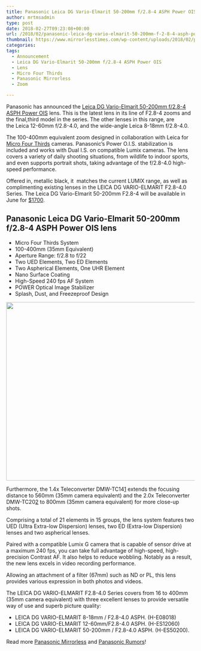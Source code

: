 ```yaml
---
title: Panasonic Leica DG Vario-Elmarit 50-200mm f/2.8-4 ASPH Power OIS lens officially announced
author: mrtmsadmin
type: post
date: 2018-02-27T09:23:08+00:00
url: /2018/02/panasonic-leica-dg-vario-elmarit-50-200mm-f-2-8-4-asph-power-ois-lens-officially-announced/
thumbnail: https://www.mirrorlesstimes.com/wp-content/uploads/2018/02/panasonic-leica-dg-vario-elmarit-50-200mm-f-2-8-4-asph-power-ois-lens-officially-announced.png
categories:
tags:
  - Announcement
  - Leica DG Vario-Elmarit 50-200mm f/2.8-4 ASPH Power OIS
  - Lens
  - Micro Four Thirds
  - Panasonic Mirrorless
  - Zoom

---
```

Panasonic has announced the [Leica DG Vario-Elmarit 50-200mm f/2.8-4 ASPH Power OIS][1] lens. This is the latest lens in its line of F2.8-4 zooms and the final,third model in the series. The other lenses in this range, are the Leica 12-60mm f/2.8-4.0, and the wide-angle Leica 8-18mm f/2.8-4.0.

The 100-400mm equivalent zoom designed in collaboration with Leica for [Micro Four Thirds][2] cameras. Panasonic&#8217;s Power O.I.S. stabilization is included and works with Dual I.S. on compatible Lumix cameras. The lens covers a variety of daily shooting situations, from wildlife to indoor sports, and even supports portrait shots, taking advantage of the f/2.8-4.0 high-speed performance.

Offered in, metallic black, it  matches the current LUMIX range, as well as complimenting existing lenses in the LEICA DG VARIO-ELMARIT F2.8-4.0 Series. The Leica DG Vario-Elmarit 50-200mm F2.8-4 will be available in June for <a href="http://amzn.to/2GNIFUI" target="_blank" rel="noopener">$1700</a>. <!--more-->

## Panasonic Leica DG Vario-Elmarit 50-200mm f/2.8-4 ASPH Power OIS lens

<ul class="top-section-list" data-selenium="highlightList">
  <li class="top-section-list-item">
    Micro Four Thirds System
  </li>
  <li class="top-section-list-item">
    100-400mm (35mm Equivalent)
  </li>
  <li class="top-section-list-item">
    Aperture Range: f/2.8 to f/22
  </li>
  <li class="top-section-list-item">
    Two UED Elements, Two ED Elements
  </li>
  <li class="top-section-list-item">
    Two Aspherical Elements, One UHR Element
  </li>
  <li class="top-section-list-item">
    Nano Surface Coating
  </li>
  <li class="top-section-list-item">
    High-Speed 240 fps AF System
  </li>
  <li class="top-section-list-item">
    POWER Optical Image Stabilizer
  </li>
  <li class="top-section-list-item">
    Splash, Dust, and Freezeproof Design
  </li>
</ul>

[<img class="aligncenter size-full wp-image-1710" src="https://i1.wp.com/www.mirrorlesstimes.com/wp-content/uploads/2018/02/panasonic-leica-dg-vario-elmarit-50-200mm-f-2-8-4-asph-power-ois-lens-officially-announced.png?resize=600%2C476&#038;ssl=1" alt="" width="600" height="476" srcset="https://i1.wp.com/www.mirrorlesstimes.com/wp-content/uploads/2018/02/panasonic-leica-dg-vario-elmarit-50-200mm-f-2-8-4-asph-power-ois-lens-officially-announced.png?w=900&ssl=1 900w, https://i1.wp.com/www.mirrorlesstimes.com/wp-content/uploads/2018/02/panasonic-leica-dg-vario-elmarit-50-200mm-f-2-8-4-asph-power-ois-lens-officially-announced.png?resize=378%2C300&ssl=1 378w, https://i1.wp.com/www.mirrorlesstimes.com/wp-content/uploads/2018/02/panasonic-leica-dg-vario-elmarit-50-200mm-f-2-8-4-asph-power-ois-lens-officially-announced.png?resize=768%2C609&ssl=1 768w" sizes="(max-width: 600px) 100vw, 600px" data-recalc-dims="1" />][3]

Furthermore, the 1.4x Teleconverter DMW-TC14[1] extends the focusing distance to 560mm (35mm camera equivalent) and the 2.0x Teleconverter DMW-TC20[2] to 800mm (35mm camera equivalent) for more close-up shots.

Comprising a total of 21 elements in 15 groups, the lens system features two UED (Ultra Extra-low Dispersion) lenses, two ED (Extra-low Dispersion) lenses and two aspherical lenses.

Paired with a compatible Lumix G camera that is capable of sensor drive at a maximum 240 fps, you can take full advantage of high-speed, high-precision Contrast AF. It also helps to reduce wobbling. Notably as a result, the new lens excels in video recording performance.

Allowing an attachment of a filter (67mm) such as ND or PL, this lens provides various expression in both photos and videos.

The LEICA DG VARIO-ELMARIT F2.8-4.0 Series covers from 16 to 400mm (35mm camera equivalent) with three excellent lenses to provide versatile way of use and superb picture quality:

  * LEICA DG VARIO-ELMARIT 8-18mm / F2.8-4.0 ASPH. (H-E08018)
  * LEICA DG VARIO-ELMARIT 12-60mm/F2.8-4.0 ASPH. (H-ES12060)
  * LEICA DG VARIO-ELMARIT 50-200mm / F2.8-4.0 ASPH. (H-ES50200).

Read more <a href="https://www.mirrorlesstimes.com/tags/panasonic-mirrorless" target="_blank" rel="noopener">Panasonic Mirrorless</a> and <a href="https://www.dailycameranews.com/tag/panasonic-rumors/" target="_blank" rel="noopener">Panasonic Rumors</a>!

 [1]: https://www.mirrorlesstimes.com/tags/leica-dg-vario-elmarit-50-200mm-f-2-8-4-asph-power-ois/
 [2]: https://www.mirrorlesstimes.com/tags/micro-four-thirds/
 [3]: https://i1.wp.com/www.mirrorlesstimes.com/wp-content/uploads/2018/02/panasonic-leica-dg-vario-elmarit-50-200mm-f-2-8-4-asph-power-ois-lens-officially-announced.png?ssl=1